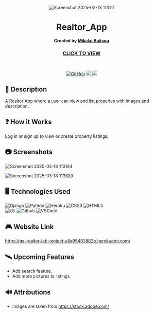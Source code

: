 <div id="header" align="center">

![Screenshot 2025-03-18 113111](https://github.com/user-attachments/assets/babf9a4a-fe7d-4f50-b285-e9563ecb6bea)

</div>

<div align="center" id="header">
   
# Realtor_App

**Created by [Mikalai Baitsou](https://www.linkedin.com/in/mikalai-baitsou-6a8803345)**
### [CLICK TO VIEW](https://ga-realtor-lab-project-a5a95463882b.herokuapp.com/)


</div>
<br>

<div align="center" id="socialbuttons">

[![GitHub](https://img.shields.io/badge/-Github:%20github.com/mikalaibaitsou-darkgreen?style=flat&logo=medium)](https://github.com/MikalaiBaitsou)
<a href="mailto:mbaitsiu@gmail.com" target="_blank">
      <img src="https://img.shields.io/badge/-GMail:%20mbaitsou@gmail.com-c14438?style=flat&logo=Gmail&``logoColor=blue">
   </a>
   <a href="https://www.linkedin.com/in/mikalai-baitsou-6a8803345" target="_blank">
      <img src="https://img.shields.io/badge/-LinkedIn:%20linkedin.com/in/mikalai&#8211;baitsou-blue?style=flat&``logo=Linkedin&logoColor=white">
   </a> 
</div>



## :notebook_with_decorative_cover: Description   

A Realtor App where a user can view and list properies with images and description.  

## :question: How it Works

Log in or sign up to view or create property listings.

## :camera: Screenshots

![Screenshot 2025-03-18 113144](https://github.com/user-attachments/assets/b88d736c-e086-4bbd-a65d-95e3161b80eb)


![Screenshot 2025-03-18 113820](https://github.com/user-attachments/assets/e473479d-4db5-4c6a-bb66-41752e04d4c1)



## :desktop_computer: Technologies Used

![Django](https://img.shields.io/badge/-Django-05122A?style=flat&logo=django)
![Python](https://img.shields.io/badge/-Python-05122A?style=flat&logo=python)
![Heroku](https://img.shields.io/badge/-Heroku-05122A?style=flat&logo=heroku)
![CSS3](https://img.shields.io/badge/-CSS_Grid-05122A?style=flat&logo=css3) 
![HTML5](https://img.shields.io/badge/-HTML5-05122A?style=flat&logo=html5)  
![Git](https://img.shields.io/badge/-Git-05122A?style=flat&logo=git)
![Github](https://img.shields.io/badge/-GitHub-05122A?style=flat&logo=github)
![VSCode](https://img.shields.io/badge/-VS_Code-05122A?style=flat&logo=visualstudio)


## :video_game: Website Link

https://ga-realtor-lab-project-a5a95463882b.herokuapp.com/

## :artificial_satellite: Upcoming Features


-  Add search feature.
-  Add more pictures to listings.

## :loud_sound: Attributions

- Images are taken from https://stock.adobe.com/
  



